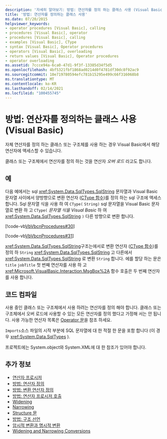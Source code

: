 ```yaml
---
description: '자세히 알아보기: 방법: 연산자를 정의 하는 클래스 사용 (Visual Basic)'
title: '방법: 연산자를 정의하는 클래스 사용'
ms.date: 07/20/2015
helpviewer_keywords:
- operator procedures [Visual Basic], calling
- procedures [Visual Basic], operator
- procedures [Visual Basic], calling
- examples [Visual Basic], CType
- syntax [Visual Basic], Operator procedures
- operators [Visual Basic], overloading
- return values [Visual Basic], Operator procedures
- operator overloading
ms.assetid: 7ccce94a-6ca0-47d1-9f3f-13385d34f5d5
ms.openlocfilehash: 4bf5321fbf1868ad0214d0f4781df30dc8f92ac9
ms.sourcegitcommit: 10e719780594efc781b15295e499c66f316068b8
ms.translationtype: MT
ms.contentlocale: ko-KR
ms.lasthandoff: 02/14/2021
ms.locfileid: "100455745"
---
```

# <a name="how-to-use-a-class-that-defines-operators-visual-basic"></a>방법: 연산자를 정의하는 클래스 사용(Visual Basic)

자체 연산자를 정의 하는 클래스 또는 구조체를 사용 하는 경우 Visual Basic에서 해당 연산자에 액세스할 수 있습니다.  
  
 클래스 또는 구조체에서 연산자를 정의 하는 것을 연산자 *오버 로드* 라고도 합니다.  
  
## <a name="example"></a>예  

 다음 예에서는 sql <xref:System.Data.SqlTypes.SqlString> 문자열과 Visual Basic 문자열 사이에서 양방향으로 변환 연산자 ([CType 함수](../../../language-reference/functions/ctype-function.md))를 정의 하는 sql 구조에 액세스 합니다. Sql 문자열 식을 사용 하 여 `CType(`  `String)` sql 문자열을 Visual Basic 문자열로 변환 하 고 `CType(` *문자열 식을 Visual Basic* 하 여 <xref:System.Data.SqlTypes.SqlString> `)` 다른 방향으로 변환 합니다.  
  
 [!code-vb[VbVbcnProcedures#30](~/samples/snippets/visualbasic/VS_Snippets_VBCSharp/VbVbcnProcedures/VB/Class1.vb#30)]  
  
 [!code-vb[VbVbcnProcedures#31](~/samples/snippets/visualbasic/VS_Snippets_VBCSharp/VbVbcnProcedures/VB/Class1.vb#31)]  
  
 <xref:System.Data.SqlTypes.SqlString>구조는에서로 변환 연산자 ([CType 함수](../../../language-reference/functions/ctype-function.md))를 정의 하 `String` <xref:System.Data.SqlTypes.SqlString> 고 다른에서 <xref:System.Data.SqlTypes.SqlString> 로 변환 `String` 합니다. 에를 할당 하는 문은 `title` `jobTitle` 첫 번째 연산자를 사용 하 고 <xref:Microsoft.VisualBasic.Interaction.MsgBox%2A> 함수 호출은 두 번째 연산자를 사용 합니다.  
  
## <a name="compile-the-code"></a>코드 컴파일  

 사용 중인 클래스 또는 구조체에서 사용 하려는 연산자를 정의 해야 합니다. 클래스 또는 구조체에서 오버 로드에 사용할 수 있는 모든 연산자를 정의 했다고 가정해 서는 안 됩니다. 사용 가능한 연산자 목록은 [Operator 문](../../../language-reference/statements/operator-statement.md)을 참조 하세요.  
  
 `Imports`소스 파일의 시작 부분에 SQL 문자열에 대 한 적절 한 문을 포함 합니다 (이 경우 <xref:System.Data.SqlTypes> ).  
  
 프로젝트에는 System.object와 System.XML에 대 한 참조가 있어야 합니다.  
  
## <a name="see-also"></a>추가 정보

- [연산자 프로시저](./operator-procedures.md)
- [방법: 연산자 정의](./how-to-define-an-operator.md)
- [방법: 변환 연산자 정의](./how-to-define-a-conversion-operator.md)
- [방법: 연산자 프로시저 호출](./how-to-call-an-operator-procedure.md)
- [Widening](../../../language-reference/modifiers/widening.md)
- [Narrowing](../../../language-reference/modifiers/narrowing.md)
- [Structure 문](../../../language-reference/statements/structure-statement.md)
- [방법: 구조 선언](../data-types/how-to-declare-a-structure.md)
- [암시적 변환과 명시적 변환](../data-types/implicit-and-explicit-conversions.md)
- [Widening and Narrowing Conversions](../data-types/widening-and-narrowing-conversions.md)
